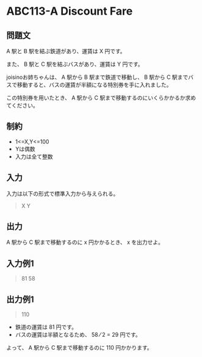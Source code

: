# ABC113-A Discount Fare

## 問題文
A
  駅と 
B
 駅を結ぶ鉄道があり、運賃は 
X
 円です。

また、
B
 駅と 
C
 駅を結ぶバスがあり、運賃は 
Y
 円です。

joisinoお姉ちゃんは、
A
 駅から 
B
 駅まで鉄道で移動し、
B
 駅から 
C
 駅までバスで移動すると、バスの運賃が半額になる特別券を手に入れました。

この特別券を用いたとき、
A
 駅から 
C
 駅まで移動するのにいくらかかるか求めてください。

## 制約
- 1<=X,Y<=100
- Yは偶数
- 入力は全て整数

## 入力
入力は以下の形式で標準入力から与えられる。

> X
> Y

## 出力
A
  駅から 
C
 駅まで移動するのに 
x
 円かかるとき、
x
 を出力せよ。

## 入力例1
> 81
> 58

## 出力例1
> 110
- 鉄道の運賃は 
81
 円です。
- バスの運賃は半額となるため、
58
 ⁄ 
2
=
29
 円です。

 よって、
A
 駅から 
C
 駅まで移動するのに 
110
 円かかります。